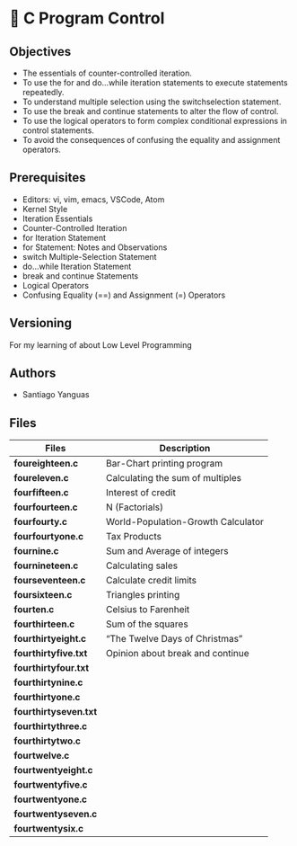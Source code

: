 # :book: C Program Control
## Objectives
- The essentials of counter-controlled iteration.
- To use the for and do...while iteration statements to execute statements repeatedly.
- To understand multiple selection using the switchselection statement.
- To use the break and continue statements to alter the flow of control.
- To use the logical operators to form complex conditional expressions in control statements.
- To avoid the consequences of confusing the equality and assignment operators.

## Prerequisites
- Editors: vi, vim, emacs, VSCode, Atom
- Kernel Style
- Iteration Essentials
- Counter-Controlled Iteration
- for Iteration Statement
- for Statement: Notes and Observations
- switch Multiple-Selection Statement
- do...while Iteration Statement
- break and continue Statements
- Logical Operators
- Confusing Equality (==) and Assignment (=) Operators
## Versioning
For my learning of about Low Level Programming
## Authors
- Santiago Yanguas
## Files

|             Files               |             Description                  |
|--------------------------------| ---------------------------------------- |
|**foureighteen.c**| Bar-Chart printing program |
|**foureleven.c**| Calculating the sum of multiples |
|**fourfifteen.c**| Interest of credit |
|**fourfourteen.c**| N (Factorials) |
|**fourfourty.c**| World-Population-Growth Calculator |
|**fourfourtyone.c**| Tax Products |
|**fournine.c**| Sum and Average of integers |
|**fournineteen.c**| Calculating sales |
|**fourseventeen.c**| Calculate credit limits |
|**foursixteen.c**| Triangles printing |
|**fourten.c**| Celsius to Farenheit |
|**fourthirteen.c**| Sum of the squares |
|**fourthirtyeight.c**| “The Twelve Days of Christmas” |
|**fourthirtyfive.txt**| Opinion about break and continue |
|**fourthirtyfour.txt**|  |
|**fourthirtynine.c**| |
|**fourthirtyone.c**| |
|**fourthirtyseven.txt**| |
|**fourthirtythree.c**| |
|**fourthirtytwo.c**| |
|**fourtwelve.c**| |
|**fourtwentyeight.c**| |
|**fourtwentyfive.c**| |
|**fourtwentyone.c**| |
|**fourtwentyseven.c**| |
|**fourtwentysix.c**| |
